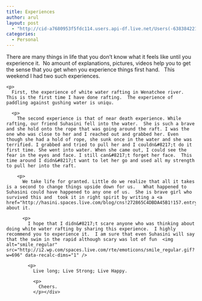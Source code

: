 ```yaml
---
title: Experiences
author: arul
layout: post
  - "http://cid-a7680953f5fdc114.users.api-df.live.net/Users(-6383842215583694572)/Blogs('A7680953F5FDC114!113')/Entries('A7680953F5FDC114!495')?authkey=NzXxYOsM*PI%24"
categories:
  - Personal
---
```

<div id="msgcns!A7680953F5FDC114!495" class="bvMsg">
  <p>
    There are many things in life that you don&#8217;t know what it feels like until you experience it.  No amount of explanations, pictures, videos help you to get the sense that you get when you experience things first hand.   This weekend I had two such experiences. 
    
    <p>
      First, the experience of white water rafting in Wenatchee river.  This is the first time I have done rafting.  The experience of paddling against gushing water is uniqu. 
      
      <p>
        The second experience is that of near death experience. While rafting, our friend Suhasini fell into the water.  She is such a brave and she hold onto the rope that was going around the raft. I was the one who was close to her and I reached out and grabbed her. Even though she had a hold of rope, she sunk once in the water and she was terrified. I grabbed and tried to pull her and I couldn&#8217;t do it first time. She went into water. When she came out, I could see the fear in the eyes and face. I still can&#8217;t forget her face.  This time around I didn&#8217;t want to let her go and used all my strength to pull her into the raft.  
        
        <p>
          We take life for granted. Little do we realize that all it takes is a second to change things upside down for us.   What happened to Suhasini could have happened to any one of us.  She is brave girl who survived this and  took it in right spirit by writing a <a href="http://hasini.spaces.live.com/blog/cns!272865C4DBDA45B1!157.entry">blog</a> about it. 
          
          <p>
            I hope that I didn&#8217;t scare anyone who was thinking about doing white water rafting by sharing this experience.  I highly recommend you to experience it.  I am sure that even Suhasini will say that the swim in the rapid although scary was lot of fun  <img alt="smile_regular" src="http://i2.wp.com/spaces.live.com/rte/emoticons/smile_regular.gif?w=696" data-recalc-dims="1" /> 
            
            <p>
              Live long; Live Strong; Live Happy. 
              
              <p>
                Cheers.
              </p></div>
